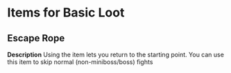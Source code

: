 # Items for Basic Loot

## Escape Rope
**Description**
Using the item lets you return to the starting point.
You can use this item to skip normal (non-miniboss/boss) fights

